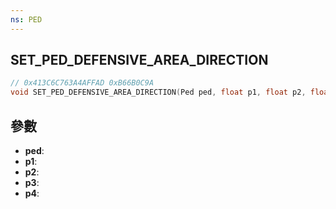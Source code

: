```yaml
---
ns: PED
---
```

## SET_PED_DEFENSIVE_AREA_DIRECTION

```c
// 0x413C6C763A4AFFAD 0xB66B0C9A
void SET_PED_DEFENSIVE_AREA_DIRECTION(Ped ped, float p1, float p2, float p3, BOOL p4);
```


## 參數
* **ped**: 
* **p1**: 
* **p2**: 
* **p3**: 
* **p4**: 

